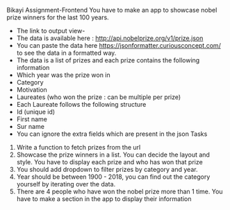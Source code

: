 Bikayi Assignment-Frontend
You have to make an app to showcase nobel prize winners for the last 100
years.
- The link to output view-
- The data is available here : http://api.nobelprize.org/v1/prize.json
- You can paste the data here https://jsonformatter.curiousconcept.com/
to see the data in a formatted way.
- The data is a list of prizes and each prize contains the following
information
- Which year was the prize won in
- Category
- Motivation
- Laureates (who won the prize : can be multiple per prize)
- Each Laureate follows the following structure
- Id (unique id)
- First name
- Sur name
- You can ignore the extra fields which are present in the json
Tasks
1. Write a function to fetch prizes from the url
2. Showcase the prize winners in a list. You can decide the layout and style.
You have to display each prize and who has won that prize
3. You should add dropdown to filter prizes by category and year.
4. Year should be between 1900 - 2018, you can find out the category
yourself by iterating over the data.
5. There are 4 people who have won the nobel prize more than 1 time. You
have to make a section in the app to display their information
